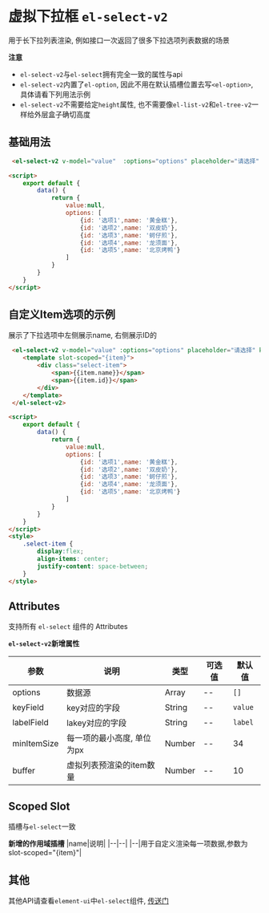 # 虚拟下拉框 `el-select-v2`

用于长下拉列表渲染, 例如接口一次返回了很多下拉选项列表数据的场景

**注意**

- `el-select-v2`与`el-select`拥有完全一致的属性与api
- `el-select-v2`内置了`el-option`, 因此不用在默认插槽位置去写`<el-option>`, 具体请看下列用法示例
- `el-select-v2`不需要给定`height`属性, 也不需要像`el-list-v2`和`el-tree-v2`一样给外层盒子确切高度

## 基础用法

```html
 <el-select-v2 v-model="value"  :options="options" placeholder="请选择" keyField="id" labelField="name"></el-select-v2>

<script>
    export default {
        data() {
            return {
                value:null,
                options: [
                    {id: '选项1',name: '黄金糕'}, 
                    {id: '选项2',name: '双皮奶'}, 
                    {id: '选项3',name: '蚵仔煎'}, 
                    {id: '选项4',name: '龙须面'}, 
                    {id: '选项5',name: '北京烤鸭'}
                ]
            }
        }
    }
</script>
```

## 自定义Item选项的示例

展示了下拉选项中左侧展示name, 右侧展示ID的

```html
 <el-select-v2 v-model="value" :options="options" placeholder="请选择" keyField="id">
    <template slot-scoped="{item}">
        <div class="select-item">
            <span>{{item.name}}</span>
            <span>{{item.id}}</span>
        </div>
    </template>
 </el-select-v2>

<script>
    export default {
        data() {
            return {
                value:null,
                options: [
                    {id: '选项1',name: '黄金糕'}, 
                    {id: '选项2',name: '双皮奶'}, 
                    {id: '选项3',name: '蚵仔煎'}, 
                    {id: '选项4',name: '龙须面'}, 
                    {id: '选项5',name: '北京烤鸭'}
                ]
            }
        }
    }
</script>
<style>
    .select-item {
        display:flex;
        align-items: center;
        justify-content: space-between;
    }
</style>
```

## Attributes

支持所有 `el-select` 组件的 Attributes

**`el-select-v2`新增属性**

|参数|说明|类型|可选值|默认值|
|--|--|--|--|--|
|options|数据源|Array|--|`[]`|
|keyField|key对应的字段|String|--|`value`|
|labelField| lakey对应的字段|String|--|`label`|
|minItemSize|每一项的最小高度, 单位为px|Number|--|34|
|buffer|虚拟列表预渲染的item数量|Number|--|10|

## Scoped Slot

插槽与`el-select`一致

**新增的作用域插槽**
|name|说明|
|--|--|
|--|用于自定义渲染每一项数据,参数为 slot-scoped="{item}"|

## 其他

其他API请查看`element-ui`中`el-select`组件, [传送门](https://element.eleme.io/#/zh-CN/component/select#select-attributes)
